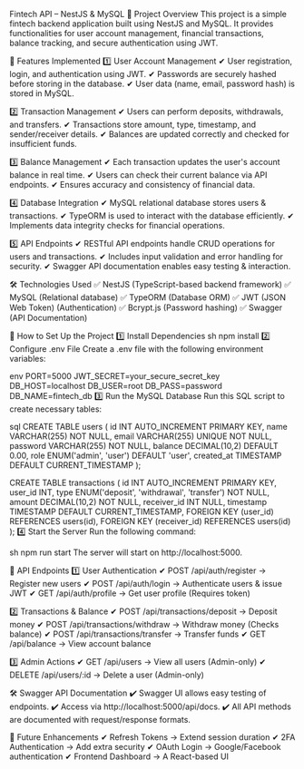 Fintech API – NestJS & MySQL
📌 Project Overview
This project is a simple fintech backend application built using NestJS and MySQL. It provides functionalities for user account management, financial transactions, balance tracking, and secure authentication using JWT.

🚀 Features Implemented
1️⃣ User Account Management
✔ User registration, login, and authentication using JWT. ✔ Passwords are securely hashed before storing in the database. ✔ User data (name, email, password hash) is stored in MySQL.

2️⃣ Transaction Management
✔ Users can perform deposits, withdrawals, and transfers. ✔ Transactions store amount, type, timestamp, and sender/receiver details. ✔ Balances are updated correctly and checked for insufficient funds.

3️⃣ Balance Management
✔ Each transaction updates the user's account balance in real time. ✔ Users can check their current balance via API endpoints. ✔ Ensures accuracy and consistency of financial data.

4️⃣ Database Integration
✔ MySQL relational database stores users & transactions. ✔ TypeORM is used to interact with the database efficiently. ✔ Implements data integrity checks for financial operations.

5️⃣ API Endpoints
✔ RESTful API endpoints handle CRUD operations for users and transactions. ✔ Includes input validation and error handling for security. ✔ Swagger API documentation enables easy testing & interaction.

🛠 Technologies Used
✅ NestJS (TypeScript-based backend framework) ✅ MySQL (Relational database) ✅ TypeORM (Database ORM) ✅ JWT (JSON Web Token) (Authentication) ✅ Bcrypt.js (Password hashing) ✅ Swagger (API Documentation)

🚀 How to Set Up the Project
1️⃣ Install Dependencies
sh
npm install
2️⃣ Configure .env File
Create a .env file with the following environment variables:

env
PORT=5000
JWT_SECRET=your_secure_secret_key
DB_HOST=localhost
DB_USER=root
DB_PASS=password
DB_NAME=fintech_db
3️⃣ Run the MySQL Database
Run this SQL script to create necessary tables:

sql
CREATE TABLE users (
    id INT AUTO_INCREMENT PRIMARY KEY,
    name VARCHAR(255) NOT NULL,
    email VARCHAR(255) UNIQUE NOT NULL,
    password VARCHAR(255) NOT NULL,
    balance DECIMAL(10,2) DEFAULT 0.00,
    role ENUM('admin', 'user') DEFAULT 'user',
    created_at TIMESTAMP DEFAULT CURRENT_TIMESTAMP
);

CREATE TABLE transactions (
    id INT AUTO_INCREMENT PRIMARY KEY,
    user_id INT,
    type ENUM('deposit', 'withdrawal', 'transfer') NOT NULL,
    amount DECIMAL(10,2) NOT NULL,
    receiver_id INT NULL,
    timestamp TIMESTAMP DEFAULT CURRENT_TIMESTAMP,
    FOREIGN KEY (user_id) REFERENCES users(id),
    FOREIGN KEY (receiver_id) REFERENCES users(id)
);
4️⃣ Start the Server
Run the following command:

sh
npm run start
The server will start on http://localhost:5000.

🔎 API Endpoints
1️⃣ User Authentication
✔ POST /api/auth/register → Register new users ✔ POST /api/auth/login → Authenticate users & issue JWT ✔ GET /api/auth/profile → Get user profile (Requires token)

2️⃣ Transactions & Balance
✔ POST /api/transactions/deposit → Deposit money ✔ POST /api/transactions/withdraw → Withdraw money (Checks balance) ✔ POST /api/transactions/transfer → Transfer funds ✔ GET /api/balance → View account balance

3️⃣ Admin Actions
✔ GET /api/users → View all users (Admin-only) ✔ DELETE /api/users/:id → Delete a user (Admin-only)

🛠 Swagger API Documentation
✔ Swagger UI allows easy testing of endpoints. ✔ Access via http://localhost:5000/api/docs. ✔ All API methods are documented with request/response formats.

📌 Future Enhancements
✔ Refresh Tokens → Extend session duration ✔ 2FA Authentication → Add extra security ✔ OAuth Login → Google/Facebook authentication ✔ Frontend Dashboard → A React-based UI
